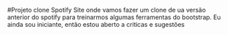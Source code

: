#Projeto clone Spotify
Site onde vamos fazer um clone de ua versão anterior do spotify para treinarmos algumas ferramentas do bootstrap.
Eu ainda sou iniciante, então estou aberto a criticas e sugestões
